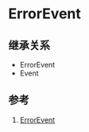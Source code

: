 # ErrorEvent

## 继承关系

- ErrorEvent
- Event

## 参考

1. [ErrorEvent](https://developer.mozilla.org/en-US/docs/Web/API/ErrorEvent)
